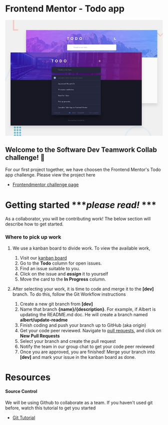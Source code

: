 # Frontend Mentor - Todo app

![Design preview for the Todo app coding challenge](./design/desktop-preview.jpg)


## Welcome to the Software Dev Teamwork Collab challenge! 👋

For our first project together, we have choosen the Frontend Mentor's Todo app challenge. Please view the project here
- [Frontendmentor challenge page](https://www.frontendmentor.io/challenges/todo-app-Su1_KokOW)


# Getting started ****please read!* ***
As a collaborator, you will be contributing work! The below section will describe how to get started.

### Where to pick up work

1. We use a kanban board to divide work. To view the available work, 
	1. Visit our [kanban board](https://github.com/muhammadkeyton/Todo-App/projects/2?fullscreen=true)
	2. Go to the **Todo** column for open issues. 
	3. Find an issue suitable to you.
	4. Click on the issue and ***assign*** it to yourself 
	5. Move the card to the **In Progress** column.

2. After selecting your work, it is time to code and merge it to the **[dev]** branch. To do this, follow the Git Workflow instructions
	1. Create a new git branch from **[dev]**
	2. Name that branch **{name}/{description}**. For example, if Albert is updating the README.md doc. He will create a branch named **albert/update-readme**
	3. Finish coding and push your branch up to GitHub (aka origin)
	4. Get your code peer reviewed. Navigate to [pull requests](https://github.com/muhammadkeyton/Todo-App/pulls), and click on **New Pull Requests**
	5. Select your branch and create the pull request
	6. Notify the team in our group chat to get your code peer reviewed
	7. Once you are approved, you are finished! Merge your branch into **[dev]** and mark your issue in the kanban board as done.


# Resources
#### Source Control

We will be using Github to collaborate as a team. If you haven\'t used git before, watch this tutorial to get you started
- [Git Tutorial](https://youtu.be/MnUd31TvBoU)